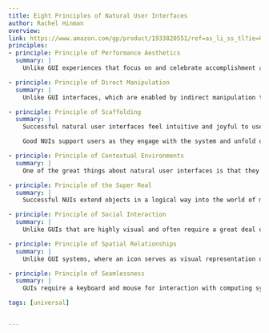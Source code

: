 ```yaml
---
title: Eight Principles of Natural User Interfaces
author: Rachel Hinman
overview:
link: https://www.amazon.com/gp/product/1933820551/ref=as_li_ss_tl?ie=UTF8&camp=1789&creative=390957&creativeASIN=1933820551&
principles:
- principle: Principle of Performance Aesthetics
  summary: |
    Unlike GUI experiences that focus on and celebrate accomplishment and task completion, NUI experiences focus on the joy of doing. NUI experiences should be like an ocean voyage; the pleasure comes from the interaction, not the accomplishment.

- principle: Principle of Direct Manipulation
  summary: |
    Unlike GUI interfaces, which are enabled by indirect manipulation through a keyboard and mouse, natural user interfaces enable users to interact directly with information objects. Touchscreens and gestural interaction functionality enable users to feel as if they are physically touching and manipulating information with their fingertips. Instead of what you see is what you get (WYSIWIG), successful NUI interfaces embody the principle of what you do is what you get.

- principle: Principle of Scaffolding
  summary: |
    Successful natural user interfaces feel intuitive and joyful to use. Information objects in a NUI behave in a manner that users intuitively expect. Unlike a successful GUI in which many options and commands are presented all at once and are depicted with very subtle hierarchy and visual emphasis, a successful NUI contains fewer options with interaction scaffolding. Scaffolding is a strong cue or guide that sets users’ expectations by giving them an indication of how the interaction will unfold.

    Good NUIs support users as they engage with the system and unfold or reveal themselves through actions in a natural fashion.

- principle: Principle of Contextual Environments
  summary: |
    One of the great things about natural user interfaces is that they are dynamic and can locate themselves in space and time. Unlike GUIs that will present a user with the same set of options regardless of the context, NUIs are responsive to the environment and suggest what the next interaction should be.

- principle: Principle of the Super Real
  summary: |
    Successful NUIs extend objects in a logical way into the world of magic, unlike GUIs that contain information in a cascading series of windows that resemble sheets of paper. With features like stretch to zoom, the UI elements of NUIs not only look real, but we also perceive them to be super real as their character can change in a way that is almost magical.

- principle: Principle of Social Interaction
  summary: |
    Unlike GUIs that are highly visual and often require a great deal of cognitive focus to use, NUIs are simpler and require less cognitive investment. Instead of getting lost in a labyrinth of menu options, menus on NUIs are streamlined, enabling more opportunities for users to engage and interact with other users instead of the system’s interface. As opposed to GUI laptops, which are optimized for individual use, systems with larger NUI formats, like the Microsoft Surface Table or tablets similar to the iPad, lend themselves to social computing experiences.

- principle: Principle of Spatial Relationships
  summary: |
    Unlike GUI systems, where an icon serves as visual representation of information, NUIs represent information as objects. In the world of successful natural user interfaces, a portion of an object often stands for the object itself. NUI objects are intelligent and have auras.

- principle: Principle of Seamlessness
  summary: |
    GUIs require a keyboard and mouse for interaction with computing systems. Touchscreens, sensors embedded in hardware, and the use of gestural UIs enable NUI interactions to feel seamless for users because the interactions are direct. There are fewer barriers between the user and information.

tags: [universal]


---
```

